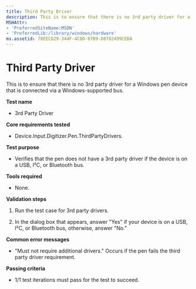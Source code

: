 ```yaml
---
title: Third Party Driver
description: This is to ensure that there is no 3rd party driver for a Windows pen device that is connected via a Windows-supported bus.
MSHAttr:
- 'PreferredSiteName:MSDN'
- 'PreferredLib:/library/windows/hardware'
ms.assetid: 78EECD29-344F-4C0D-87B9-D8702499CEDA
---
```


# Third Party Driver


This is to ensure that there is no 3rd party driver for a Windows pen device that is connected via a Windows-supported bus.

**Test name**

-   3rd Party Driver

**Core requirements tested**

-   Device.Input.Digitizer.Pen.ThirdPartyDrivers.

**Test purpose**

-   Verifies that the pen does not have a 3rd party driver if the device is on a USB, I²C, or Bluetooth bus.

**Tools required**

-   None.

**Validation steps**

1. Run the test case for 3rd party drivers.

2. In the dialog box that appears, answer "Yes" if your device is on a USB, I²C, or Bluetooth bus, otherwise, answer "No."

**Common error messages**

-   "Must not require additional drivers."
    Occurs if the pen fails the third party driver requirement.

**Passing criteria**

-   1/1 test iterations must pass for the test to succeed.

 

 






